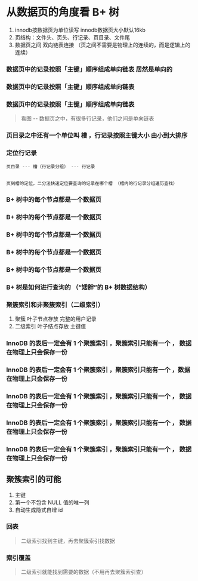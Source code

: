 # 从数据页的角度看 B+ 树

1. innodb按数据页为单位读写 innodb数据页大小默认16kb
2. 页结构：文件头、页头、行记录、页目录、文件尾
3. 数据页之间 双向链表连接 （页之间不需要是物理上的连续的，而是逻辑上的连续）


### 数据页中的记录按照「主键」顺序组成单向链表   居然是单向的
### 数据页中的记录按照「主键」顺序组成单向链表
### 数据页中的记录按照「主键」顺序组成单向链表

> 看图 -- 数据页之中，有很多行记录，他们之间是单向链表 

### 页目录之中还有一个单位叫 槽 ，行记录按照主键大小 由小到大排序

### 定位行记录
```
页目录 --- 槽（行记录分组） --- 行记录


页到槽的定位，二分法快速定位要查询的记录在哪个槽 （槽内的行记录分组遍历查找）
```

### B+ 树中的每个节点都是一个数据页
### B+ 树中的每个节点都是一个数据页
### B+ 树中的每个节点都是一个数据页
### B+ 树中的每个节点都是一个数据页
### B+ 树中的每个节点都是一个数据页

### B+ 树是如何进行查询的 （“矮胖”的 B+ 树数据结构）



### 聚簇索引和非聚簇索引（二级索引）

1. 聚簇  叶子节点存放  完整的用户记录
2. 二级索引  叶子结点存放  主键值

### InnoDB 的表后一定会有 1 个聚簇索引 ，聚簇索引只能有一个 ， 数据在物理上只会保存一份
### InnoDB 的表后一定会有 1 个聚簇索引 ，聚簇索引只能有一个 ，数据在物理上只会保存一份
### InnoDB 的表后一定会有 1 个聚簇索引 ，聚簇索引只能有一个 ， 数据在物理上只会保存一份
### InnoDB 的表后一定会有 1 个聚簇索引 ，聚簇索引只能有一个 ， 数据在物理上只会保存一份
### InnoDB 的表后一定会有 1 个聚簇索引 ，聚簇索引只能有一个 ， 数据在物理上只会保存一份


## 聚簇索引的可能
1. 主键
2. 第一个不包含 NULL 值的唯一列
3. 自动生成隐式自增 id 


### 回表

> 二级索引找到主键，再去聚簇索引找数据 

### 索引覆盖

> 二级索引就能找到需要的数据（不用再去聚簇索引查）
